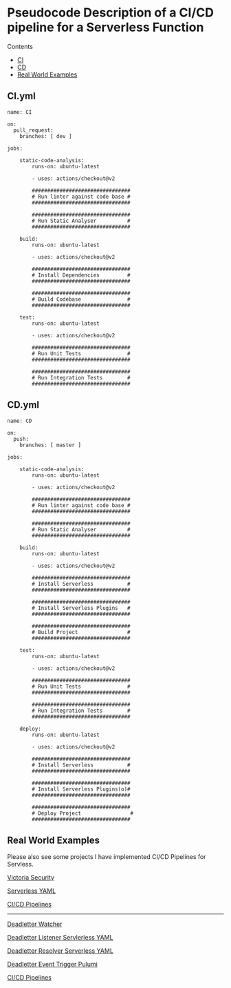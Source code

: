 # Pseudocode Description of a CI/CD pipeline for a Serverless Function

Contents

- [CI](#ci.yml)
- [CD](#cd.yml)
- [Real World Examples](#real-world-examples)

## CI.yml

    name: CI

    on:
      pull_request:
        branches: [ dev ]

    jobs:

        static-code-analysis:
            runs-on: ubuntu-latest

            - uses: actions/checkout@v2

            ################################
            # Run linter against code base #
            ################################

            ################################
            # Run Static Analyser          #
            ################################

        build:
            runs-on: ubuntu-latest

            - uses: actions/checkout@v2

            ################################
            # Install Dependencies         #
            ################################

            ################################
            # Build Codebase               #
            ################################

        test:
            runs-on: ubuntu-latest

            - uses: actions/checkout@v2

            ################################
            # Run Unit Tests               #
            ################################

            ################################
            # Run Integration Tests        #
            ################################


## CD.yml

    name: CD

    on:
      push:
        branches: [ master ]

    jobs:

        static-code-analysis:
            runs-on: ubuntu-latest

            - uses: actions/checkout@v2

            ################################
            # Run linter against code base #
            ################################

            ################################
            # Run Static Analyser          #
            ################################

        build:
            runs-on: ubuntu-latest

            - uses: actions/checkout@v2

            ################################
            # Install Serverless           #
            ################################

            ################################
            # Install Serverless Plugins   #
            ################################

            ################################
            # Build Project                #
            ################################

        test:
            runs-on: ubuntu-latest

            - uses: actions/checkout@v2

            ################################
            # Run Unit Tests               #
            ################################

            ################################
            # Run Integration Tests        #
            ################################

        deploy:
            runs-on: ubuntu-latest

            - uses: actions/checkout@v2

            ################################
            # Install Serverless           #
            ################################

            ################################
            # Install Serverless Plugins(o)#
            ################################

            ################################
            # Deploy Project                #
            ################################


## Real World Examples
Please also see some projects I have implemented CI/CD Pipelines for Servless.

[Victoria Security](https://github.com/glasswall-sre/victoria-security)

[Serverless YAML](https://github.com/glasswall-sre/victoria-security/blob/master/serverless.yml)

[CI/CD Pipelines](https://github.com/glasswall-sre/victoria-security/tree/master/.github/workflows)

***

[Deadletter Watcher](https://github.com/glasswall-sre/dead-letter-watcher)

[Deadletter Listener Servlerless YAML](https://github.com/glasswall-sre/dead-letter-watcher/blob/master/deadletter_listener/serverless.yml)

[Deadletter Resolver Serverless YAML](https://github.com/glasswall-sre/dead-letter-watcher/blob/master/deadletter_resolver/serverless.yml)

[Deadletter Event Trigger Pulumi](https://github.com/glasswall-sre/dead-letter-watcher/tree/master/event_trigger)

[CI/CD Pipelines](https://github.com/glasswall-sre/dead-letter-watcher/tree/master/.github/workflows)
